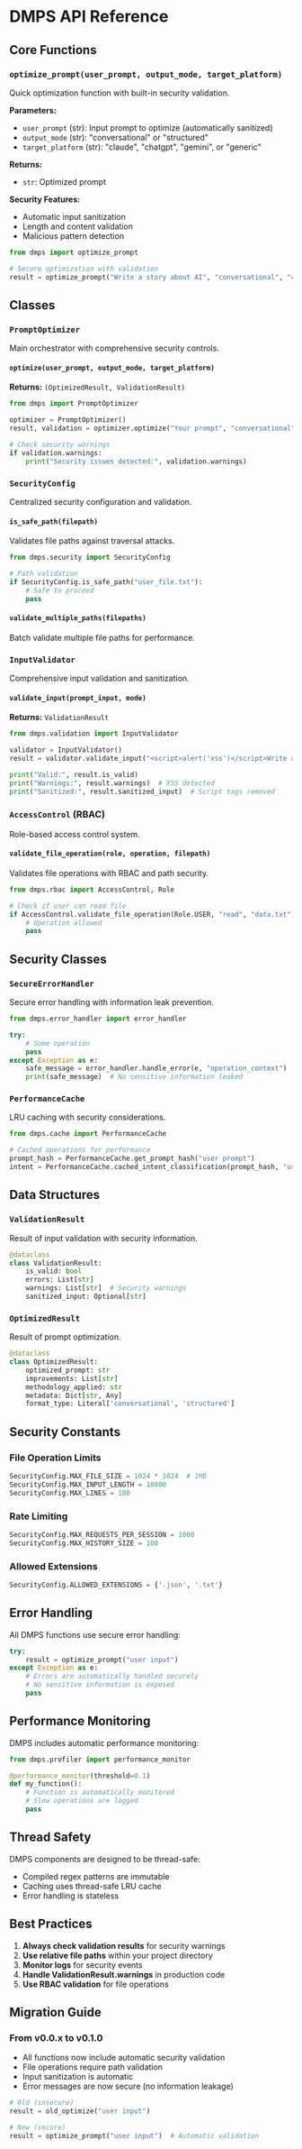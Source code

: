 # DMPS API Reference

## Core Functions

### `optimize_prompt(user_prompt, output_mode, target_platform)`
Quick optimization function with built-in security validation.

**Parameters:**
- `user_prompt` (str): Input prompt to optimize (automatically sanitized)
- `output_mode` (str): "conversational" or "structured" 
- `target_platform` (str): "claude", "chatgpt", "gemini", or "generic"

**Returns:**
- `str`: Optimized prompt

**Security Features:**
- Automatic input sanitization
- Length and content validation
- Malicious pattern detection

```python
from dmps import optimize_prompt

# Secure optimization with validation
result = optimize_prompt("Write a story about AI", "conversational", "claude")
```

## Classes

### `PromptOptimizer`
Main orchestrator with comprehensive security controls.

#### `optimize(user_prompt, output_mode, target_platform)`
**Returns:** `(OptimizedResult, ValidationResult)`

```python
from dmps import PromptOptimizer

optimizer = PromptOptimizer()
result, validation = optimizer.optimize("Your prompt", "conversational", "claude")

# Check security warnings
if validation.warnings:
    print("Security issues detected:", validation.warnings)
```

### `SecurityConfig`
Centralized security configuration and validation.

#### `is_safe_path(filepath)`
Validates file paths against traversal attacks.

```python
from dmps.security import SecurityConfig

# Path validation
if SecurityConfig.is_safe_path("user_file.txt"):
    # Safe to proceed
    pass
```

#### `validate_multiple_paths(filepaths)`
Batch validate multiple file paths for performance.

### `InputValidator`
Comprehensive input validation and sanitization.

#### `validate_input(prompt_input, mode)`
**Returns:** `ValidationResult`

```python
from dmps.validation import InputValidator

validator = InputValidator()
result = validator.validate_input("<script>alert('xss')</script>Write a story")

print("Valid:", result.is_valid)
print("Warnings:", result.warnings)  # XSS detected
print("Sanitized:", result.sanitized_input)  # Script tags removed
```

### `AccessControl` (RBAC)
Role-based access control system.

#### `validate_file_operation(role, operation, filepath)`
Validates file operations with RBAC and path security.

```python
from dmps.rbac import AccessControl, Role

# Check if user can read file
if AccessControl.validate_file_operation(Role.USER, "read", "data.txt"):
    # Operation allowed
    pass
```

## Security Classes

### `SecureErrorHandler`
Secure error handling with information leak prevention.

```python
from dmps.error_handler import error_handler

try:
    # Some operation
    pass
except Exception as e:
    safe_message = error_handler.handle_error(e, "operation_context")
    print(safe_message)  # No sensitive information leaked
```

### `PerformanceCache`
LRU caching with security considerations.

```python
from dmps.cache import PerformanceCache

# Cached operations for performance
prompt_hash = PerformanceCache.get_prompt_hash("user prompt")
intent = PerformanceCache.cached_intent_classification(prompt_hash, "user prompt")
```

## Data Structures

### `ValidationResult`
Result of input validation with security information.

```python
@dataclass
class ValidationResult:
    is_valid: bool
    errors: List[str]
    warnings: List[str]  # Security warnings
    sanitized_input: Optional[str]
```

### `OptimizedResult`
Result of prompt optimization.

```python
@dataclass
class OptimizedResult:
    optimized_prompt: str
    improvements: List[str]
    methodology_applied: str
    metadata: Dict[str, Any]
    format_type: Literal['conversational', 'structured']
```

## Security Constants

### File Operation Limits
```python
SecurityConfig.MAX_FILE_SIZE = 1024 * 1024  # 1MB
SecurityConfig.MAX_INPUT_LENGTH = 10000
SecurityConfig.MAX_LINES = 100
```

### Rate Limiting
```python
SecurityConfig.MAX_REQUESTS_PER_SESSION = 1000
SecurityConfig.MAX_HISTORY_SIZE = 100
```

### Allowed Extensions
```python
SecurityConfig.ALLOWED_EXTENSIONS = {'.json', '.txt'}
```

## Error Handling

All DMPS functions use secure error handling:

```python
try:
    result = optimize_prompt("user input")
except Exception as e:
    # Errors are automatically handled securely
    # No sensitive information is exposed
    pass
```

## Performance Monitoring

DMPS includes automatic performance monitoring:

```python
from dmps.profiler import performance_monitor

@performance_monitor(threshold=0.1)
def my_function():
    # Function is automatically monitored
    # Slow operations are logged
    pass
```

## Thread Safety

DMPS components are designed to be thread-safe:
- Compiled regex patterns are immutable
- Caching uses thread-safe LRU cache
- Error handling is stateless

## Best Practices

1. **Always check validation results** for security warnings
2. **Use relative file paths** within your project directory
3. **Monitor logs** for security events
4. **Handle ValidationResult.warnings** in production code
5. **Use RBAC validation** for file operations

## Migration Guide

### From v0.0.x to v0.1.0
- All functions now include automatic security validation
- File operations require path validation
- Input sanitization is automatic
- Error messages are now secure (no information leakage)

```python
# Old (insecure)
result = old_optimize("user input")

# New (secure)
result = optimize_prompt("user input")  # Automatic validation
```